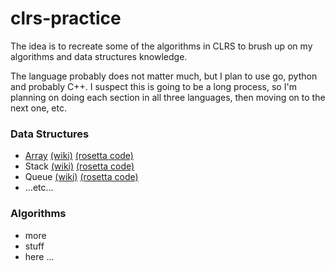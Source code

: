 # clrs-practice
The idea is to recreate some of the algorithms in CLRS to brush up on my algorithms and data
structures knowledge.

The language probably does not matter much, but I plan to use go, python and probably C++.  I
suspect this is going to be a long process, so I'm planning on doing each section in all three
languages, then moving on to the next one, etc.


### Data Structures

* [Array](data-structures/array) [(wiki)](http://en.wikipedia.org/wiki/Array_data_structure) [(rosetta code)](https://rosettacode.org/wiki/Array)
* Stack [(wiki)](https://en.wikipedia.org/wiki/Stack_(abstract_data_type)) [(rosetta code)](https://rosettacode.org/wiki/Stack)
* Queue [(wiki)](https://en.wikipedia.org/wiki/Queue_(abstract_data_type)) [(rosetta code)](https://rosettacode.org/wiki/Queue/Usage)
* ...etc...

### Algorithms

* more
* stuff
* here ...
